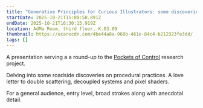 ```yaml
---
title: "Generative Principles for Curious Illustrators: some discoveries"
startDate: 2025-10-21T15:00:58.891Z
endDate: 2025-10-21T16:30:15.919Z
location: AdMa Room, third floor, K.03.09
thumbnail: https://ucarecdn.com/4be44a8a-968b-461e-84c4-b212323fe3dd/
tags: []
---
```

A presentation serving a a round-up to the [Pockets of Control](https://slarg.be/projects/pockets-of-control/) research project.

Delving into some roadside discoveries on procedural practices.
A love letter to double scattering, decoupled systems and pixel shaders.

For a general audience, entry level, broad strokes along with anecdotal detail.